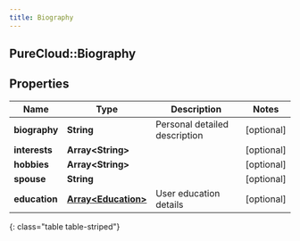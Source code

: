 ```yaml
---
title: Biography
---
```

## PureCloud::Biography

## Properties

|Name | Type | Description | Notes|
|------------ | ------------- | ------------- | -------------|
| **biography** | **String** | Personal detailed description | [optional] |
| **interests** | **Array&lt;String&gt;** |  | [optional] |
| **hobbies** | **Array&lt;String&gt;** |  | [optional] |
| **spouse** | **String** |  | [optional] |
| **education** | [**Array&lt;Education&gt;**](Education.html) | User education details | [optional] |
{: class="table table-striped"}



